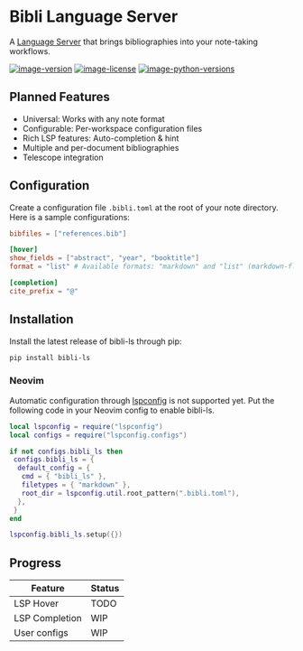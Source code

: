 # Bibli Language Server

A [Language Server](https://microsoft.github.io/language-server-protocol/) that brings bibliographies into your note-taking workflows.

[![image-version](https://img.shields.io/pypi/v/bibli-ls.svg)](https://python.org/pypi/bibli-ls)
[![image-license](https://img.shields.io/pypi/l/bibli-ls.svg)](https://python.org/pypi/bibli-ls)
[![image-python-versions](https://img.shields.io/badge/python->=3.8-blue)](https://python.org/pypi/bibli-ls)

## Planned Features

- Universal: Works with any note format
- Configurable: Per-workspace configuration files
- Rich LSP features: Auto-completion & hint
- Multiple and per-document bibliographies
- Telescope integration

## Configuration

Create a configuration file `.bibli.toml` at the root of your note directory. Here is a sample configurations:

```toml
bibfiles = ["references.bib"]

[hover]
show_fields = ["abstract", "year", "booktitle"]
format = "list" # Available formats: "markdown" and "list" (markdown-flavored list)

[completion]
cite_prefix = "@"
```

## Installation

Install the latest release of bibli-ls through pip:

```bash
pip install bibli-ls
```

### Neovim

Automatic configuration through [lspconfig]() is not supported yet. Put the following code in your Neovim config to enable bibli-ls.

```lua
local lspconfig = require("lspconfig")
local configs = require("lspconfig.configs")

if not configs.bibli_ls then
 configs.bibli_ls = {
  default_config = {
   cmd = { "bibli_ls" },
   filetypes = { "markdown" },
   root_dir = lspconfig.util.root_pattern(".bibli.toml"),
  },
 }
end

lspconfig.bibli_ls.setup({})
```

## Progress

| Feature        | Status |
| -------------- | ------ |
| LSP Hover      | TODO   |
| LSP Completion | WIP    |
| User configs   | WIP    |
